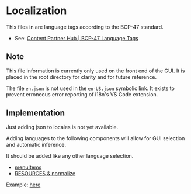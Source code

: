 # Localization

This files in are language tags according to the BCP-47 standard.

- See:
  [Content Partner Hub | BCP-47 Language Tags](https://partnerhub.warnermediagroup.com/metadata/languages)

## Note

This file information is currently only used on the front end of the GUI.
It is placed in the root directory for clarity and for future reference.

The file `en.json` is not used in the `en-US.json` symbolic link.
It exists to prevent erroneous error reporting of i18n's VS Code extension.

## Implementation

Just adding json to locales is not yet available.

Adding languages to the following components will allow for GUI selection and automatic inference.

It should be added like any other language selection.

- [menuItems](../gui/frontend/src/components/organisms/I18nList/I18nList.tsx)
- [RESOURCES & normalize](../gui/frontend/src/lib/i18n/index.ts)

Example: [here](https://github.com/SARDONYX-sard/bluetooth-battery-monitor/pull/21/files)
